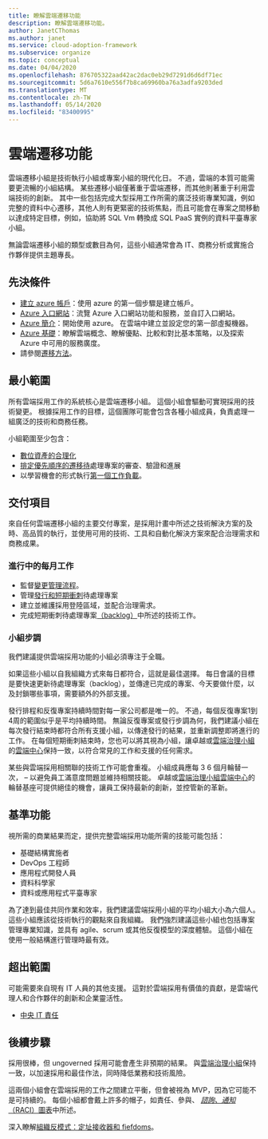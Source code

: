 ```yaml
---
title: 瞭解雲端遷移功能
description: 瞭解雲端遷移功能。
author: JanetCThomas
ms.author: janet
ms.service: cloud-adoption-framework
ms.subservice: organize
ms.topic: conceptual
ms.date: 04/04/2020
ms.openlocfilehash: 876705322aad42ac2dac0eb29d7291d6d6df71ec
ms.sourcegitcommit: 5d6a7610e556f7b8ca69960ba76a3adfa9203ded
ms.translationtype: MT
ms.contentlocale: zh-TW
ms.lasthandoff: 05/14/2020
ms.locfileid: "83400995"
---
```

# <a name="cloud-migration-functions"></a>雲端遷移功能

雲端遷移小組是技術執行小組或專案小組的現代化日。 不過，雲端的本質可能需要更流暢的小組結構。 某些遷移小組僅著重于雲端遷移，而其他則著重于利用雲端技術的創新。 其中一些包括完成大型採用工作所需的廣泛技術專業知識，例如完整的資料中心遷移，其他人則有更緊密的技術焦點，而且可能會在專案之間移動以達成特定目標，例如，協助將 SQL Vm 轉換成 SQL PaaS 實例的資料平臺專家小組。

無論雲端遷移小組的類型或數目為何，這些小組通常會為 IT、商務分析或實施合作夥伴提供主題專長。

## <a name="prerequisites"></a>先決條件

- [建立 azure 帳戶](https://docs.microsoft.com/learn/modules/create-an-azure-account)：使用 azure 的第一個步驟是建立帳戶。
- [Azure 入口網站](https://docs.microsoft.com/learn/modules/tour-azure-portal)：流覽 Azure 入口網站功能和服務，並自訂入口網站。
- [Azure 簡介](https://docs.microsoft.com/learn/modules/welcome-to-azure)：開始使用 azure。 在雲端中建立並設定您的第一部虛擬機器。
- [Azure 基礎](https://docs.microsoft.com/learn/paths/azure-for-the-data-engineer)：瞭解雲端概念、瞭解優點、比較和對比基本策略，以及探索 Azure 中可用的服務廣度。
- 請參閱[遷移方法](../migrate/index.md)。

## <a name="minimum-scope"></a>最小範圍

所有雲端採用工作的系統核心是雲端遷移小組。 這個小組會驅動可實現採用的技術變更。 根據採用工作的目標，這個團隊可能會包含各種小組成員，負責處理一組廣泛的技術和商務任務。

小組範圍至少包含：

- [數位資產的合理化](../digital-estate/index.md)
- [排定優先順序的遷移待](../migrate/migration-considerations/assess/release-iteration-backlog.md)處理專案的審查、驗證和進展
- 以學習機會的形式執行[第一個工作負載](../digital-estate/rationalize.md#select-the-first-workload)。

## <a name="deliverable"></a>交付項目

來自任何雲端遷移小組的主要交付專案，是採用計畫中所述之技術解決方案的及時、高品質的執行，並使用可用的技術、工具和自動化解決方案來配合治理需求和商務成果。

### <a name="ongoing-monthly-tasks"></a>進行中的每月工作

- 監督[變更管理流程](../migrate/migration-considerations/prerequisites/technical-complexity.md)。
- 管理[發行和短期衝刺](../migrate/migration-considerations/assess/release-iteration-backlog.md)待處理專案
- 建立並維護採用登陸區域，並配合治理需求。
- 完成短期衝刺待處理專案[（backlog）](../migrate/migration-considerations/assess/release-iteration-backlog.md)中所述的技術工作。

### <a name="team-cadence"></a>小組步調

我們建議提供雲端採用功能的小組必須專注于全職。

如果這些小組以自我組織方式來每日都符合，這就是最佳選擇。 每日會議的目標是要快速更新待處理專案（backlog），並傳達已完成的專案、今天要做什麼，以及封鎖哪些事項，需要額外的外部支援。

發行排程和反復專案持續時間對每一家公司都是唯一的。 不過，每個反復專案1到4周的範圍似乎是平均持續時間。 無論反復專案或發行步調為何，我們建議小組在每次發行結束時都符合所有支援小組，以傳達發行的結果，並重新調整即將進行的工作。 在每個短期衝刺結束時，您也可以將其視為小組，讓卓越或[雲端治理小組](./cloud-governance.md)的[雲端中心](../organize/cloud-center-of-excellence.md)保持一致，以符合常見的工作和支援的任何需求。

某些與雲端採用相關聯的技術工作可能會重複。 小組成員應每 3 6 個月輪替一次， &ndash; 以避免員工滿意度問題並維持相關技能。 卓越或[雲端治理小組](./cloud-governance.md)[雲端中心](../organize/cloud-center-of-excellence.md)的輪替基座可提供絕佳的機會，讓員工保持最新的創新，並控管新的革新。

## <a name="baseline-capability"></a>基準功能

視所需的商業結果而定，提供完整雲端採用功能所需的技能可能包括：

- 基礎結構實施者
- DevOps 工程師
- 應用程式開發人員
- 資料科學家
- 資料或應用程式平臺專家

為了達到最佳共同作業和效率，我們建議雲端採用小組的平均小組大小為六個人。 這些小組應該從技術執行的觀點來自我組織。 我們強烈建議這些小組也包括專案管理專業知識，並具有 agile、scrum 或其他反復模型的深度體驗。 這個小組在使用一般結構進行管理時最有效。

## <a name="out-of-scope"></a>超出範圍

可能需要來自現有 IT 人員的其他支援。 這對於雲端採用有價值的貢獻，是雲端代理人和合作夥伴的創新和企業靈活性。

- [中央 IT 責任](../organize/central-it.md)

## <a name="whats-next"></a>後續步驟

採用很棒，但 ungoverned 採用可能會產生非預期的結果。 與[雲端治理小組](./cloud-governance.md)保持一致，以加速採用和最佳作法，同時降低業務和技術風險。

這兩個小組會在雲端採用的工作之間建立平衡，但會被視為 MVP，因為它可能不是可持續的。 每個小組都會戴上許多的帽子，如責任、參與、 [*諮詢、通知*（RACI）圖表](../organize/raci-alignment.md)中所述。

深入瞭解[組織反模式：定址接收器和 fiefdoms](../organize/fiefdoms-silos.md)。
